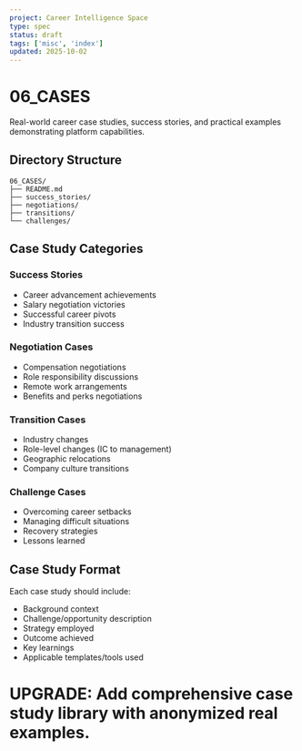 ```yaml
---
project: Career Intelligence Space
type: spec
status: draft
tags: ['misc', 'index']
updated: 2025-10-02
---
```


# 06_CASES

Real-world career case studies, success stories, and practical examples demonstrating platform capabilities.

## Directory Structure

```
06_CASES/
├── README.md
├── success_stories/
├── negotiations/
├── transitions/
└── challenges/
```

## Case Study Categories

### Success Stories
- Career advancement achievements
- Salary negotiation victories
- Successful career pivots
- Industry transition success

### Negotiation Cases
- Compensation negotiations
- Role responsibility discussions
- Remote work arrangements
- Benefits and perks negotiations

### Transition Cases
- Industry changes
- Role-level changes (IC to management)
- Geographic relocations
- Company culture transitions

### Challenge Cases
- Overcoming career setbacks
- Managing difficult situations
- Recovery strategies
- Lessons learned

## Case Study Format

Each case study should include:
- Background context
- Challenge/opportunity description
- Strategy employed
- Outcome achieved
- Key learnings
- Applicable templates/tools used

# UPGRADE: Add comprehensive case study library with anonymized real examples.
